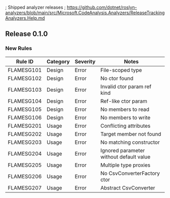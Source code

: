 ﻿; Shipped analyzer releases
; https://github.com/dotnet/roslyn-analyzers/blob/main/src/Microsoft.CodeAnalysis.Analyzers/ReleaseTrackingAnalyzers.Help.md

## Release 0.1.0

### New Rules

 Rule ID    | Category | Severity | Notes       
------------|----------|----------|-------------
 FLAMESG101 | Design   | Error    | File-scoped type
 FLAMESG102 | Design   | Error    | No ctor found
 FLAMESG103 | Design   | Error    | Invalid ctor param ref kind
 FLAMESG104 | Design   | Error    | Ref-like ctor param
 FLAMESG105 | Design   | Error    | No members to read
 FLAMESG106 | Design   | Error    | No members to write
 FLAMESG201 | Usage    | Error    | Conflicting attributes
 FLAMESG202 | Usage    | Error    | Target member not found
 FLAMESG203 | Usage    | Error    | No matching constructor
 FLAMESG204 | Usage    | Error    | Ignored parameter without default value
 FLAMESG205 | Usage    | Error    | Multiple type proxies
 FLAMESG206 | Usage    | Error    | No CsvConverterFactory ctor
 FLAMESG207 | Usage    | Error    | Abstract CsvConverter
